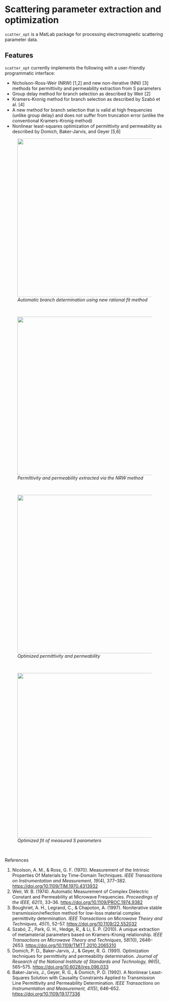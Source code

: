 # Scattering parameter extraction and optimization
`scatter_opt` is a MatLab package for processing electromagnetic scattering parameter data.

## Features
`scatter_opt` currently implements the following with a user-friendly programmatic interface:
* Nicholson-Ross-Weir (NRW) [1,2] and new non-iterative (NNI) [3] methods for permittivity and permeability extraction from S parameters
* Group delay method for branch selection as described by Weir [2]
* Kramers-Kronig method for branch selection as described by Szabó et al. [4]
* A new method for branch selection that is valid at high frequencies (unlike group delay) and does not suffer from truncation error (unlike the conventional Kramers-Kronig method)
* Nonlinear least-squares optimization of permittivity and permeability as described by  Domich, Baker-Jarvis, and Geyer [5,6]

<figure>
  <img src="https://github.com/jdhuang-csm/scatter-opt/blob/master/images/branch_rationalfit.jpg" width="500">
  <figcaption><i>Automatic branch determination using new rational fit method</i></figcaption>
</figure>
&nbsp

<figure>
  <img src="https://github.com/jdhuang-csm/scatter-opt/blob/master/images/tef_nrw.jpg" width="500">
  <figcaption><i>Permittivity and permeability extracted via the NRW method</i></figcaption>
</figure>
&nbsp

<figure>
  <img src="https://github.com/jdhuang-csm/scatter-opt/blob/master/images/tef_PPfit.jpg" width="500">
  <figcaption><i>Optimized permittivity and permeability</i></figcaption>
</figure>
&nbsp

<figure>
  <img src="https://github.com/jdhuang-csm/scatter-opt/blob/master/images/tef_Sfit.jpg" width="520">
  <figcaption><i>Optimized fit of measured S parameters</i></figcaption>
</figure>
&nbsp

References
1. Nicolson, A. M., & Ross, G. F. (1970). Measurement of the Intrinsic Properties Of Materials by Time-Domain Techniques. *IEEE Transactions on Instrumentation and Measurement, 19*(4), 377–382. https://doi.org/10.1109/TIM.1970.4313932
1. Weir, W. B. (1974). Automatic Measurement of Complex Dielectric Constant and Permeability at Microwave Frequencies. *Proceedings of the IEEE, 62*(1), 33–36. https://doi.org/10.1109/PROC.1974.9382
1. Boughriet, A. H., Legrand, C., & Chapoton, A. (1997). Noniterative stable transmission/reflection method for low-loss material complex permittivity determination. *IEEE Transactions on Microwave Theory and Techniques, 45*(1), 52–57. https://doi.org/10.1109/22.552032
1. Szabó, Z., Park, G. H., Hedge, R., & Li, E. P. (2010). A unique extraction of metamaterial parameters based on Kramers-Kronig relationship. *IEEE Transactions on Microwave Theory and Techniques, 58*(10), 2646–2653. https://doi.org/10.1109/TMTT.2010.2065310
1. Domich, P. D., Baker-Jarvis, J., & Geyer, R. G. (1991). Optimization techniques for permittivity and permeability determination. *Journal of Research of the National Institute of Standards and Technology, 96*(5), 565–575. https://doi.org/10.6028/jres.096.033
1. Baker-Jarvis, J., Geyer, R. G., & Domich, P. D. (1992). A Nonlinear Least-Squares Solution with Causality Constraints Applied to Transmission Line Permittivity and Permeability Determination. *IEEE Transactions on Instrumentation and Measurement, 41*(5), 646–652. https://doi.org/10.1109/19.177336
